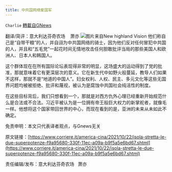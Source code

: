 ```yaml
---
title: 中共国网络爱国军
---
```

`Charlie` [轉載自GNews](https://gnews.org/zh-hans/1616185/)

翻译/简评：意大利达芬奇农场    萧亦
![](https://assets.gnews.org/wp-content/uploads/2021/10/10255.jpg)图片来自New highland Vision
他们称自己是“自带干粮”的人，并自诩为中共国网络的骑士，因为他们反对任何冒犯中共国的人，并且和“五毛党”一起花时间无情地攻击任何胆敢批评当局的那些美国人和欧洲人、日本人和韩国人。

这个群体现在在所有国际论坛表现得非常的明显，这场盛大的运动得到了党的批准，那就意味着它有更深层次的意义。它在新生代中如野火般蔓延，教导人们如果不这样，那就不是“地道的中国人”。妇女权利、人权、民主、多元文化等这些无国界问题均被被拒绝、批评和蔑视，被认为是腐蚀中共国社会纯洁性的制度。

在这些目标背后，我们只想看到一个，那就是对西方仇外心理已经重新开始规范什么是合法或不合法。习近平被认为是一位拥有帝王般巨大权力的新掌舵者，就像毛一样。他想将这个国家带回世界的中心，而现在看到的是，亚洲的未来从未如此不确定。

免责申明：本文只代表译者观点，与Gnews无关

原文链接：[https://www.corriere.it/america-cina/2021/10/22/isola-stretta-le-due-superpotenze-f9a95680-330f-11ec-a09a-b9f5a5e6bd67.shtml](https://www.corriere.it/america-cina/2021/10/22/isola-stretta-le-due-superpotenze-f9a95680-330f-11ec-a09a-b9f5a5e6bd67.shtml)

责任编辑/发布：意大利达芬奇农场   萧亦
